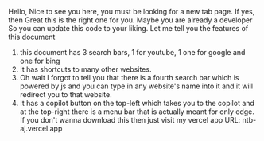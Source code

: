 Hello, Nice to see you here, you must be looking for a new tab page. If yes, then Great this is the right one for you. Maybe you are already a developer So you can update this code to your liking.
Let me tell you the features of this document 
1. this document has 3 search bars, 1 for youtube, 1 one for google and one for bing
2. It has shortcuts to many other websites.
3. Oh wait I forgot to tell you that there is a fourth search bar which is powered by js and you can type in any website's name into it and it will redirect you to that website.
4. It has a copilot button on the top-left which takes you to the copilot and  at the top-right there is a menu bar that is actually meant for only edge.
If you don't wanna download this then just visit my vercel app
URL: ntb-aj.vercel.app
